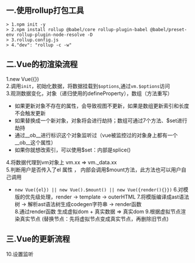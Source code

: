 ## 一.使用rollup打包工具
```
> 1.npm init -y
> 2.npm install rollup @babel/core rollup-plugin-babel @babel/preset-env rollup-plugin-node-resolve -D
> 3.rollup.config.js
> 4."dev": "rollup -c -w"
```

## 二.Vue的初渲染流程

1.new Vue({})  
2.调用`init`，初始化数据，将数据挂载到`$options`,通过`vm.$options`访问  
3.观测数据变化，对象（递归使用的defineProperty），数组（方法重写）
- 如果更新对象不存在的属性，会导致视图不更新，如果是数组更新索引和长度不会触发更新
- 如果替换成一个新对象，对象将会进行劫持；数组可通过7个方法、$set进行劫持
- 通过__ob__进行标识这个对象监听过（vue被监控过的对象身上都有一个__ob__这个属性）
- 如果你就想改索引，可以使用$set：内部是splice()

4.将数据代理到vm对象上 vm.xx => vm._data.xx  
5.判断用户是否传入了el 属性 ， 内部会调用$mount方法，此方法也可以用户自己调用 
- `new Vue({el}) || new Vue().$mount() || new Vue({render(){}})`
6.对模版的优先级处理，render -> template -> outerHTML
7.将模版编译成ast语法树 -> 解析ast语法树生成codegen字符串 -> render函数  
8.通过render函数 生成虚拟dom + 真实数据 => 真实dom
9.根据虚拟节点渲染真实节点 (替换节点：先将虚拟节点变成真实节点，再删除旧节点) 

## 三.Vue的更新流程
10.设置监听
